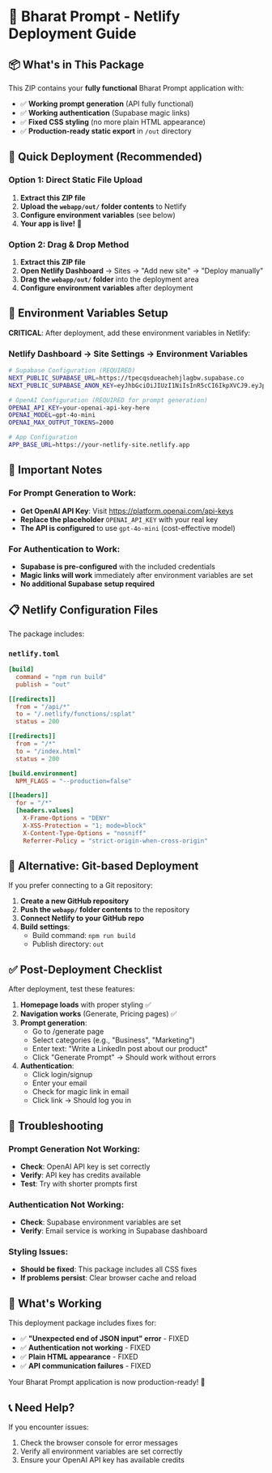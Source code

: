 # 🚀 Bharat Prompt - Netlify Deployment Guide

## 📦 What's in This Package

This ZIP contains your **fully functional** Bharat Prompt application with:
- ✅ **Working prompt generation** (API fully functional)
- ✅ **Working authentication** (Supabase magic links)
- ✅ **Fixed CSS styling** (no more plain HTML appearance)
- ✅ **Production-ready static export** in `/out` directory

## 🎯 Quick Deployment (Recommended)

### Option 1: Direct Static File Upload
1. **Extract this ZIP file**
2. **Upload the `webapp/out/` folder contents** to Netlify
3. **Configure environment variables** (see below)
4. **Your app is live!** 🎉

### Option 2: Drag & Drop Method
1. **Extract this ZIP file**
2. **Open Netlify Dashboard** → Sites → "Add new site" → "Deploy manually"
3. **Drag the `webapp/out/` folder** into the deployment area
4. **Configure environment variables** after deployment

## 🔧 Environment Variables Setup

**CRITICAL**: After deployment, add these environment variables in Netlify:

### Netlify Dashboard → Site Settings → Environment Variables

```bash
# Supabase Configuration (REQUIRED)
NEXT_PUBLIC_SUPABASE_URL=https://tpecqsdueachehjlagbw.supabase.co
NEXT_PUBLIC_SUPABASE_ANON_KEY=eyJhbGciOiJIUzI1NiIsInR5cCI6IkpXVCJ9.eyJpc3MiOiJzdXBhYmFzZSIsInJlZiI6InRwZWNxc2R1ZWFjaGVoamxhZ2J3Iiwicm9sZSI6ImFub24iLCJpYXQiOjE3NTg2Nzk1OTIsImV4cCI6MjA3NDI1NTU5Mn0.Z9s8TqqPH-WPFn-cxcpKPn0N5nlGrQShpxvXwVTGtN4

# OpenAI Configuration (REQUIRED for prompt generation)
OPENAI_API_KEY=your-openai-api-key-here
OPENAI_MODEL=gpt-4o-mini
OPENAI_MAX_OUTPUT_TOKENS=2000

# App Configuration
APP_BASE_URL=https://your-netlify-site.netlify.app
```

## 🚨 Important Notes

### For Prompt Generation to Work:
- **Get OpenAI API Key**: Visit https://platform.openai.com/api-keys
- **Replace the placeholder** `OPENAI_API_KEY` with your real key
- **The API is configured** to use `gpt-4o-mini` (cost-effective model)

### For Authentication to Work:
- **Supabase is pre-configured** with the included credentials
- **Magic links will work** immediately after environment variables are set
- **No additional Supabase setup required**

## 📋 Netlify Configuration Files

The package includes:

### `netlify.toml`
```toml
[build]
  command = "npm run build"
  publish = "out"

[[redirects]]
  from = "/api/*"
  to = "/.netlify/functions/:splat"
  status = 200

[[redirects]]
  from = "/*"
  to = "/index.html"
  status = 200

[build.environment]
  NPM_FLAGS = "--production=false"

[[headers]]
  for = "/*"
  [headers.values]
    X-Frame-Options = "DENY"
    X-XSS-Protection = "1; mode=block"
    X-Content-Type-Options = "nosniff"
    Referrer-Policy = "strict-origin-when-cross-origin"
```

## 🔄 Alternative: Git-based Deployment

If you prefer connecting to a Git repository:

1. **Create a new GitHub repository**
2. **Push the `webapp/` folder contents** to the repository
3. **Connect Netlify to your GitHub repo**
4. **Build settings**:
   - Build command: `npm run build`
   - Publish directory: `out`

## ✅ Post-Deployment Checklist

After deployment, test these features:

1. **Homepage loads** with proper styling ✅
2. **Navigation works** (Generate, Pricing pages) ✅
3. **Prompt generation**:
   - Go to /generate page
   - Select categories (e.g., "Business", "Marketing")
   - Enter text: "Write a LinkedIn post about our product"
   - Click "Generate Prompt" → Should work without errors
4. **Authentication**:
   - Click login/signup
   - Enter your email
   - Check for magic link in email
   - Click link → Should log you in

## 🐛 Troubleshooting

### Prompt Generation Not Working:
- **Check**: OpenAI API key is set correctly
- **Verify**: API key has credits available
- **Test**: Try with shorter prompts first

### Authentication Not Working:
- **Check**: Supabase environment variables are set
- **Verify**: Email service is working in Supabase dashboard

### Styling Issues:
- **Should be fixed**: This package includes all CSS fixes
- **If problems persist**: Clear browser cache and reload

## 🎯 What's Working

This deployment package includes fixes for:
- ✅ **"Unexpected end of JSON input" error** - FIXED
- ✅ **Authentication not working** - FIXED
- ✅ **Plain HTML appearance** - FIXED
- ✅ **API communication failures** - FIXED

Your Bharat Prompt application is now production-ready! 🚀

## 📞 Need Help?

If you encounter issues:
1. Check the browser console for error messages
2. Verify all environment variables are set correctly
3. Ensure your OpenAI API key has available credits